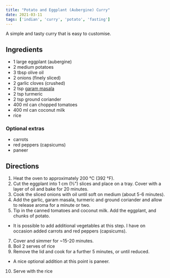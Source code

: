 ```yaml
---
title: "Potato and Eggplant (Aubergine) Curry"
date: 2021-03-11
tags: ['indian', 'curry', 'potato', 'fasting']
---
```


A simple and tasty curry that is easy to customise.

## Ingredients

- 1 large eggplant (aubergine)
- 2 medium potatoes
- 3 tbsp olive oil
- 2 onions (finely sliced)
- 2 garlic cloves (crushed)
- 2 tsp [garam masala](/recipes/garam-masala)
- 2 tsp turmeric
- 2 tsp ground coriander
- 400 ml can chopped tomatoes
- 400 ml can coconut milk
- rice

### Optional extras
- carrots
- red peppers (capsicums)
- paneer

## Directions

1. Heat the oven to approximately 200 °C (392 °F).
2. Cut the eggplant into 1 cm (⅓") slices and place on a tray. Cover with a layer of oil and bake for 20 minutes.
3. Cook the sliced onions with oil until soft on medium (about 5-6 minutes).
4. Add the garlic, garam masala, turmeric and ground coriander and allow to release aroma for a minute or two.
5. Tip in the canned tomatoes and coconut milk. Add the eggplant, and chunks of potato.
  - It is possible to add additional vegetables at this step. I have on occasion added carrots and red peppers (capsicums).
7. Cover and simmer for ~15-20 minutes.
8. Boil 2 serves of rice
9. Remove the lid and cook for a further 5 minutes, or until reduced.
  - A nice optional addition at this point is paneer.
10. Serve with the rice
